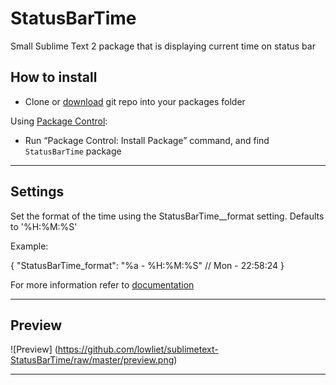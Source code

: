StatusBarTime
=========================

Small Sublime Text 2 package that is displaying current time on status bar

## How to install

 - Clone or [download](https://github.com/lowliet/sublimetext-StatusBarTime/archive/master.zip) git repo into your packages folder

Using [Package Control](http://wbond.net/sublime_packages/package_control):

 - Run “Package Control: Install Package” command, and find `StatusBarTime` package

--------------

## Settings

Set the format of the time using the StatusBarTime__format setting. Defaults to '%H:%M:%S'

Example:

{
    "StatusBarTime_format": "%a - %H:%M:%S" // Mon - 22:58:24
}

For more information refer to [documentation](http://docs.python.org/2/library/time.html#time.strftime)

--------------

## Preview

![Preview] (https://github.com/lowliet/sublimetext-StatusBarTime/raw/master/preview.png)

--------------
